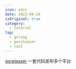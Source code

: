 ```yaml
---
icon: edit
date: 2023-09-28
isOriginal: true
category:
  - tutorial
tag:
  - golang
  - goreleaser
  - tool
---
```


[goreleaser](https://goreleaser.com/) 一套代码发布多个平台

<!-- more -->

# 